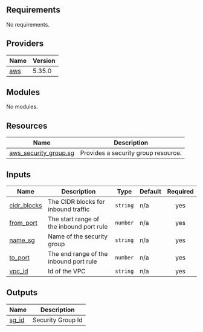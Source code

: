 <!-- BEGIN_TF_DOCS -->
## Requirements

No requirements.

## Providers

| Name                                                                                                 | Version |
|------------------------------------------------------------------------------------------------------|---------|
| <a name="provider_aws"></a> [aws](https://registry.terraform.io/providers/hashicorp/aws/latest/docs) | 5.35.0  |

## Modules

No modules.

## Resources

| Name                                                                                                                | Description                         |
|---------------------------------------------------------------------------------------------------------------------|-------------------------------------|
| [aws_security_group.sg](https://registry.terraform.io/providers/hashicorp/aws/latest/docs/resources/security_group) | Provides a security group resource. |

## Inputs

| Name                                                            | Description                              | Type     | Default | Required |
|-----------------------------------------------------------------|------------------------------------------|----------|---------|:--------:|
| <a name="input_cidr_blocks"></a> [cidr\_blocks](./variables.tf) | The CIDR blocks for inbound traffic      | `string` | n/a     |   yes    |
| <a name="input_from_port"></a> [from\_port](./variables.tf)     | The start range of the inbound port rule | `number` | n/a     |   yes    |
| <a name="input_name_sg"></a> [name\_sg](./variables.tf)         | Name of the security group               | `string` | n/a     |   yes    |
| <a name="input_to_port"></a> [to\_port](./variables.tf)         | The end range of the inbound port rule   | `number` | n/a     |   yes    |
| <a name="input_vpc_id"></a> [vpc\_id](./variables.tf)           | Id of the VPC                            | `string` | n/a     |   yes    |

## Outputs

| Name                                               | Description       |
|----------------------------------------------------|-------------------|
| <a name="output_sg_id"></a> [sg\_id](./outputs.tf) | Security Group Id |
<!-- END_TF_DOCS -->
